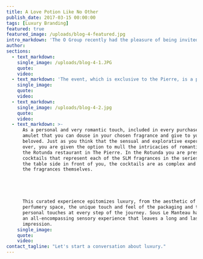 ```yaml
---
title: A Love Potion Like No Other
publish_date: 2017-03-15 00:00:00
tags: [Luxury Branding]
featured: true
featured_image: /uploads/blog-4-featured.jpg
intro_markdown: 'The O Group recently had the pleasure of being invited to what can only be described as an intoxicating experience by one of our favorite clients, The Pierre Hotel in Manhattan.​'
author:
sections:
  - text_markdown:
    single_image: /uploads/blog-4-1.JPG
    quote:
    video:
  - text_markdown: 'The event, which is exclusive to the Pierre, is a pop-up store by contemporary French perfumery Sous Le Manteau. With a fresh approach to fragrance and romantic love, Sous Le Manteau and The Pierre Hotel provide a unique and memorable aromatic journey known as the ‘Essence of Love’. Upon entering the ambient pop-up store you are met with the host and creator of Sous Le Manteau, Olivia Bransbourg who then explains the concept behind the range. Love, desire and the sensory processing of certain notes in the unisex fragrances drive the ‘Essence of Love’ series. Inspired by old French love potions each perfume symbolizes a certain type of lover and certain approach to romantic love. Visitors are matched to a scent by a questionnaire given to you in store, which you can also take on the Sous Le Manteau website here. The full ‘Perfume of Desires’ range has five unique fragrances but you will definitely have one favorite that evokes feelings of desire and sensuality​'
    single_image:
    quote:
    video:
  - text_markdown:
    single_image: /uploads/blog-4-2.jpg
    quote:
    video:
  - text_markdown: >-
      As a personal and very romantic touch, included in every purchase is an
      amulet that you can douse in your chosen fragrance and give to your
      beloved. Just as you think that the sensual and explorative experience is
      over, you are given the option to mull the intricacies of romantic love at
      the Rotunda restaurant in The Pierre. In the Rotunda you are presented with
      cocktails that represent each of the SLM fragrances in the series. Made at
      the table side in front of you, the cocktails are as complex and lovely as
      the fragrances themselves.





      This curated experience epitomizes luxury, from the aesthetic of the
      perfumery space, the unique touch and feel of the packaging and the
      personal touches at every step of the journey. Sous Le Manteau has created
      an all-encompassing sensory experience that leaves a long and lasting
      impression.
    single_image:
    quote:
    video:
contact_tagline: "Let's start a conversation about luxury."
---
```




